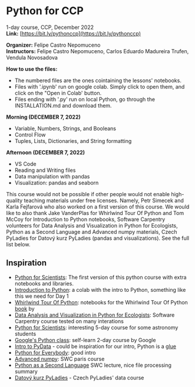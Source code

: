 # Python for CCP
1-day course, CCP, December 2022\
**Link:** [https://bit.ly/pythonccp](https://bit.ly/pythonccp)

**Organizer:** Felipe Castro Nepomuceno\
**Instructors:** Felipe Castro Nepomuceno, Carlos Eduardo Madureira Trufen, Vendula Novosadova

**How to use the files:**

* The numbered files are the ones cointaining the lessons' notebooks.
* Files with '.ipynb' run on google colab. Simply click to open them, and click on the "Open in Colab' button.
* Files ending with '.py' run on local Python, go through the INSTALLATION.md and download them.

**Morning (DECEMBER 7, 2022)**

* Variable, Numbers, Strings, and Booleans
* Control Flow
* Tuples, Lists, Dictionaries, and String formatting


**Afternoon (DECEMBER 7, 2022)**

* VS Code
* Reading and Writing files
* Data manipulation with pandas
* Visualization: pandas and seaborn


This course would not be possible if other people would not enable high-quality teaching materials under free licenses. Namely, Petr Simecek and Karla Fejfarová who also worked on a first version of this course. We would like to also thank Jake VanderPlas for Whirlwind Tour Of Python and Tom McCoy for Introduction to Python notebooks, Software Carpentry volunteers for Data Analysis and Visualization in Python for Ecologists, Python as a Second Language and Advanced numpy materials, Czech PyLadies for Datový kurz PyLadies (pandas and visualizations). See the full list below.

## Inspiration

* [Python for Scientists](https://github.com/DataWitchcraft/python4sci): The first version of this python course with extra notebooks and libraries.
* [Introduction to Python](https://colab.research.google.com/drive/1ghPQaTEdO9UH4s3gGD5OXmkYNvIwm2Zi?usp=sharing): a colab with the intro to Python, something like this we need for Day 1
* [Whirlwind Tour Of Python](https://github.com/jakevdp/WhirlwindTourOfPython): notebooks for the Whirlwind Tour Of Python [book](https://s3-us-west-2.amazonaws.com/python-notes/a-whirlwind-tour-of-python-2.pdf) by 
* [Data Analysis and Visualization in Python for Ecologists](https://datacarpentry.org/python-ecology-lesson/): Software Carpentry course tested on many interations
* [Python for Scientists](https://astrofrog.github.io/py4sci/): interesting 5-day course for some astronomy students
* [Google's Python class](https://developers.google.com/edu/python): self-learn 2-day course by Google
* [Intro to PyData](https://speakerdeck.com/jakevdp/intro-to-pydata) - could be inspiration for our intro, Python is a [glue](https://speakerdeck.com/jakevdp/the-unexpected-effectiveness-of-python-in-science?slide=34)
* [Python for Everybody](https://books.trinket.io/pfe/01-intro.html): good intro
* [Advanced numpy](https://paris-swc.github.io/advanced-numpy-lesson/index.html): SWC paris course 
* [Python as a Second Language](https://swcarpentry.github.io/python-second-language/12-file-io/) SWC lecture, nice file processing summary
* [Datový kurz PyLadies](https://naucse.python.cz/2021/pydata-praha-jaro/) - Czech PyLadies' data course


